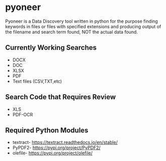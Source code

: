 # pyoneer
Pyoneer is a Data Discovery tool written in python for the purpose finding keywords in files or files with specified extensions and producing output of the filename and search term found, NOT the actual data found.

## Currently Working Searches
* DOCX
* DOC
* XLSX
* PDF
* Text files (CSV,TXT,etc)

## Search Code that Requires Review
* XLS
* PDF-OCR

## Required Python Modules
* textract- https://textract.readthedocs.io/en/stable/
* PyPDF2- https://pypi.org/project/PyPDF2/
* olefile- https://pypi.org/project/olefile/
